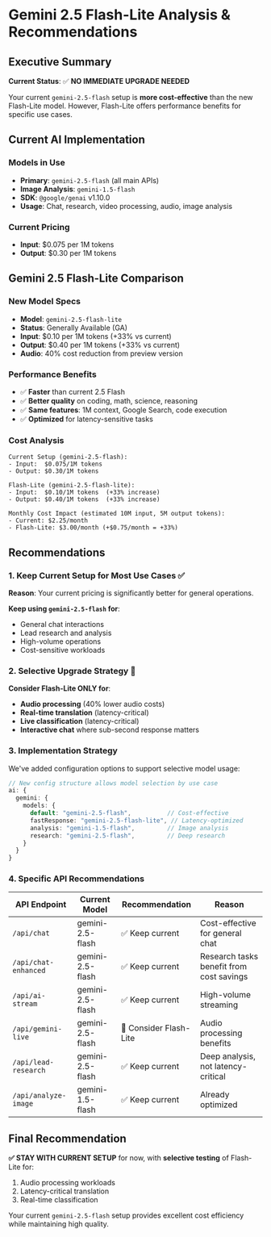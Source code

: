 # Gemini 2.5 Flash-Lite Analysis & Recommendations

## Executive Summary

**Current Status**: ✅ **NO IMMEDIATE UPGRADE NEEDED**

Your current `gemini-2.5-flash` setup is **more cost-effective** than the new Flash-Lite model. However, Flash-Lite offers performance benefits for specific use cases.

## Current AI Implementation

### Models in Use
- **Primary**: `gemini-2.5-flash` (all main APIs)
- **Image Analysis**: `gemini-1.5-flash` 
- **SDK**: `@google/genai` v1.10.0
- **Usage**: Chat, research, video processing, audio, image analysis

### Current Pricing
- **Input**: $0.075 per 1M tokens
- **Output**: $0.30 per 1M tokens

## Gemini 2.5 Flash-Lite Comparison

### New Model Specs
- **Model**: `gemini-2.5-flash-lite`
- **Status**: Generally Available (GA)
- **Input**: $0.10 per 1M tokens (+33% vs current)
- **Output**: $0.40 per 1M tokens (+33% vs current)
- **Audio**: 40% cost reduction from preview version

### Performance Benefits
- ✅ **Faster** than current 2.5 Flash
- ✅ **Better quality** on coding, math, science, reasoning
- ✅ **Same features**: 1M context, Google Search, code execution
- ✅ **Optimized** for latency-sensitive tasks

### Cost Analysis
```
Current Setup (gemini-2.5-flash):
- Input:  $0.075/1M tokens
- Output: $0.30/1M tokens

Flash-Lite (gemini-2.5-flash-lite):
- Input:  $0.10/1M tokens  (+33% increase)
- Output: $0.40/1M tokens  (+33% increase)

Monthly Cost Impact (estimated 10M input, 5M output tokens):
- Current: $2.25/month
- Flash-Lite: $3.00/month (+$0.75/month = +33%)
```

## Recommendations

### 1. **Keep Current Setup for Most Use Cases** ✅

**Reason**: Your current pricing is significantly better for general operations.

**Keep using `gemini-2.5-flash` for**:
- General chat interactions
- Lead research and analysis
- High-volume operations
- Cost-sensitive workloads

### 2. **Selective Upgrade Strategy** 🎯

**Consider Flash-Lite ONLY for**:
- **Audio processing** (40% lower audio costs)
- **Real-time translation** (latency-critical)
- **Live classification** (latency-critical)
- **Interactive chat** where sub-second response matters

### 3. **Implementation Strategy**

We've added configuration options to support selective model usage:

```typescript
// New config structure allows model selection by use case
ai: {
  gemini: {
    models: {
      default: "gemini-2.5-flash",          // Cost-effective
      fastResponse: "gemini-2.5-flash-lite", // Latency-optimized
      analysis: "gemini-1.5-flash",         // Image analysis
      research: "gemini-2.5-flash",         // Deep research
    }
  }
}
```

### 4. **Specific API Recommendations**

| API Endpoint | Current Model | Recommendation | Reason |
|--------------|---------------|----------------|---------|
| `/api/chat` | gemini-2.5-flash | ✅ Keep current | Cost-effective for general chat |
| `/api/chat-enhanced` | gemini-2.5-flash | ✅ Keep current | Research tasks benefit from cost savings |
| `/api/ai-stream` | gemini-2.5-flash | ✅ Keep current | High-volume streaming |
| `/api/gemini-live` | gemini-2.5-flash | 🔄 Consider Flash-Lite | Audio processing benefits |
| `/api/lead-research` | gemini-2.5-flash | ✅ Keep current | Deep analysis, not latency-critical |
| `/api/analyze-image` | gemini-1.5-flash | ✅ Keep current | Already optimized |

## Final Recommendation

**✅ STAY WITH CURRENT SETUP** for now, with **selective testing** of Flash-Lite for:
1. Audio processing workloads
2. Latency-critical translation
3. Real-time classification

Your current `gemini-2.5-flash` setup provides excellent cost efficiency while maintaining high quality.

